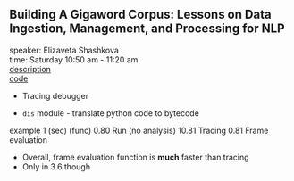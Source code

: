 ## Building A Gigaword Corpus: Lessons on Data Ingestion, Management, and Processing for NLP

speaker: Elizaveta Shashkova  
time: Saturday 10:50 am - 11:20 am  
[description](https://us.pycon.org/2017/schedule/presentation/526/)  
[code](https://github.com/Elizaveta239/frame-eval)  

- Tracing debugger

- `dis` module - translate python code to bytecode

example 1
(sec)   (func)
0.80    Run (no analysis)
10.81   Tracing
0.81    Frame evaluation

- Overall, frame evaluation function is **much** faster than tracing
- Only in 3.6 though
